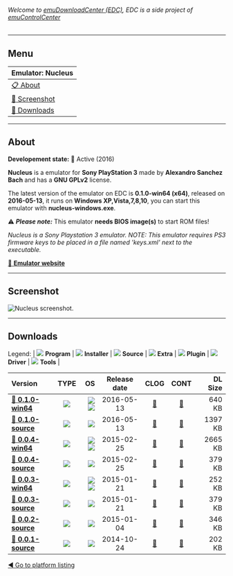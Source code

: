 ###### Welcome to [emuDownloadCenter (EDC)](https://github.com/PhoenixInteractiveNL/emuDownloadCenter/wiki/), EDC is a side project of [emuControlCenter](https://github.com/PhoenixInteractiveNL/emuControlCenter/wiki/)
***
## Menu
| **Emulator: Nucleus** |
|:---------|
| [:clipboard: About](#about) |
| [:sunrise: Screenshot](#screenshot) |
| [:floppy_disk: Downloads](#downloads) |
***
## About
**Developement state:** :large_blue_circle: Active (2016)

**Nucleus** is a emulator for **Sony PlayStation 3** made by **Alexandro Sanchez Bach** and has a **GNU GPLv2** license.

The latest version of the emulator on EDC is **0.1.0-win64 (x64)**, released on **2016-05-13**, it runs on **Windows XP,Vista,7,8,10**, you can start this emulator with **nucleus-windows.exe**.

:warning: _**Please note:**_ This emulator **needs BIOS image(s)** to start ROM files!

_Nucleus is a Sony Playstation 3 emulator. NOTE: This emulator requires PS3 firmware keys to be placed in a file named 'keys.xml' next to the executable._

[:link: **Emulator website**](http://github.com/AlexAltea/nucleus/releases)
***
## Screenshot
![](https://raw.githubusercontent.com/PhoenixInteractiveNL/emuDownloadCenter/master/hooks/nucleus/emulator_screen_01.jpg "Nucleus screenshot.")
***
## Downloads
Legend:
| ![](https://raw.githubusercontent.com/wiki/PhoenixInteractiveNL/emuDownloadCenter/images_misc/icon_program_24.png) **Program** | 
![](https://raw.githubusercontent.com/wiki/PhoenixInteractiveNL/emuDownloadCenter/images_misc/icon_installer_24.png) **Installer** | 
![](https://raw.githubusercontent.com/wiki/PhoenixInteractiveNL/emuDownloadCenter/images_misc/icon_source_code_24.png) **Source** | 
![](https://raw.githubusercontent.com/wiki/PhoenixInteractiveNL/emuDownloadCenter/images_misc/icon_extra_24.png) **Extra** | 
![](https://raw.githubusercontent.com/wiki/PhoenixInteractiveNL/emuDownloadCenter/images_misc/icon_plugin_24.png) **Plugin** | 
![](https://raw.githubusercontent.com/wiki/PhoenixInteractiveNL/emuDownloadCenter/images_misc/icon_driver_24.png) **Driver** | 
![](https://raw.githubusercontent.com/wiki/PhoenixInteractiveNL/emuDownloadCenter/images_misc/icon_tools_24.png) **Tools** | 
 
| Version | TYPE | OS | Release date | CLOG | CONT | DL Size |
|:--------|:----:|---:|:------------:|:----:|:----:|--------:|
| [:floppy_disk: **0.1.0-win64**](https://github.com/PhoenixInteractiveNL/edc-repo0006/raw/master/nucleus/0.1.0-win64.7z) | ![](https://raw.githubusercontent.com/wiki/PhoenixInteractiveNL/emuDownloadCenter/images_misc/icon_program_24.png) | ![](https://raw.githubusercontent.com/wiki/PhoenixInteractiveNL/emuDownloadCenter/images_misc/logo_windows_24.png)![](https://raw.githubusercontent.com/wiki/PhoenixInteractiveNL/emuDownloadCenter/images_misc/icon_64-bit_24.png) | 2016-05-13 | [:page_facing_up:](https://github.com/PhoenixInteractiveNL/edc-repo0006/blob/master/nucleus/0.1.0-win64_changelog.txt) | [:mag_right:](https://github.com/PhoenixInteractiveNL/edc-repo0006/blob/master/nucleus/0.1.0-win64_contents.txt) | 640 KB |
| [:floppy_disk: **0.1.0-source**](https://github.com/PhoenixInteractiveNL/edc-repo0006/raw/master/nucleus/0.1.0-source.7z) | ![](https://raw.githubusercontent.com/wiki/PhoenixInteractiveNL/emuDownloadCenter/images_misc/icon_source_code_24.png) | ![](https://raw.githubusercontent.com/wiki/PhoenixInteractiveNL/emuDownloadCenter/images_misc/icon_64-bit_24.png) | 2016-05-13 | [:page_facing_up:](https://github.com/PhoenixInteractiveNL/edc-repo0006/blob/master/nucleus/0.1.0-source_changelog.txt) | [:mag_right:](https://github.com/PhoenixInteractiveNL/edc-repo0006/blob/master/nucleus/0.1.0-source_contents.txt) | 1397 KB |
| [:floppy_disk: **0.0.4-win64**](https://github.com/PhoenixInteractiveNL/edc-repo0006/raw/master/nucleus/0.0.4-win64.7z) | ![](https://raw.githubusercontent.com/wiki/PhoenixInteractiveNL/emuDownloadCenter/images_misc/icon_program_24.png) | ![](https://raw.githubusercontent.com/wiki/PhoenixInteractiveNL/emuDownloadCenter/images_misc/logo_windows_24.png)![](https://raw.githubusercontent.com/wiki/PhoenixInteractiveNL/emuDownloadCenter/images_misc/icon_64-bit_24.png) | 2015-02-25 | [:page_facing_up:](https://github.com/PhoenixInteractiveNL/edc-repo0006/blob/master/nucleus/0.0.4-win64_changelog.txt) | [:mag_right:](https://github.com/PhoenixInteractiveNL/edc-repo0006/blob/master/nucleus/0.0.4-win64_contents.txt) | 2665 KB |
| [:floppy_disk: **0.0.4-source**](https://github.com/PhoenixInteractiveNL/edc-repo0006/raw/master/nucleus/0.0.4-source.7z) | ![](https://raw.githubusercontent.com/wiki/PhoenixInteractiveNL/emuDownloadCenter/images_misc/icon_source_code_24.png) | ![](https://raw.githubusercontent.com/wiki/PhoenixInteractiveNL/emuDownloadCenter/images_misc/icon_64-bit_24.png) | 2015-02-25 | [:page_facing_up:](https://github.com/PhoenixInteractiveNL/edc-repo0006/blob/master/nucleus/0.0.4-source_changelog.txt) | [:mag_right:](https://github.com/PhoenixInteractiveNL/edc-repo0006/blob/master/nucleus/0.0.4-source_contents.txt) | 379 KB |
| [:floppy_disk: **0.0.3-win64**](https://github.com/PhoenixInteractiveNL/edc-repo0006/raw/master/nucleus/0.0.3-win64.7z) | ![](https://raw.githubusercontent.com/wiki/PhoenixInteractiveNL/emuDownloadCenter/images_misc/icon_program_24.png) | ![](https://raw.githubusercontent.com/wiki/PhoenixInteractiveNL/emuDownloadCenter/images_misc/logo_windows_24.png)![](https://raw.githubusercontent.com/wiki/PhoenixInteractiveNL/emuDownloadCenter/images_misc/icon_64-bit_24.png) | 2015-01-21 | [:page_facing_up:](https://github.com/PhoenixInteractiveNL/edc-repo0006/blob/master/nucleus/0.0.3-win64_changelog.txt) | [:mag_right:](https://github.com/PhoenixInteractiveNL/edc-repo0006/blob/master/nucleus/0.0.3-win64_contents.txt) | 252 KB |
| [:floppy_disk: **0.0.3-source**](https://github.com/PhoenixInteractiveNL/edc-repo0006/raw/master/nucleus/0.0.3-source.7z) | ![](https://raw.githubusercontent.com/wiki/PhoenixInteractiveNL/emuDownloadCenter/images_misc/icon_source_code_24.png) | ![](https://raw.githubusercontent.com/wiki/PhoenixInteractiveNL/emuDownloadCenter/images_misc/icon_64-bit_24.png) | 2015-01-21 | [:page_facing_up:](https://github.com/PhoenixInteractiveNL/edc-repo0006/blob/master/nucleus/0.0.3-source_changelog.txt) | [:mag_right:](https://github.com/PhoenixInteractiveNL/edc-repo0006/blob/master/nucleus/0.0.3-source_contents.txt) | 379 KB |
| [:floppy_disk: **0.0.2-source**](https://github.com/PhoenixInteractiveNL/edc-repo0006/raw/master/nucleus/0.0.2-source.7z) | ![](https://raw.githubusercontent.com/wiki/PhoenixInteractiveNL/emuDownloadCenter/images_misc/icon_source_code_24.png) | ![](https://raw.githubusercontent.com/wiki/PhoenixInteractiveNL/emuDownloadCenter/images_misc/icon_64-bit_24.png) | 2015-01-04 | [:page_facing_up:](https://github.com/PhoenixInteractiveNL/edc-repo0006/blob/master/nucleus/0.0.2-source_changelog.txt) | [:mag_right:](https://github.com/PhoenixInteractiveNL/edc-repo0006/blob/master/nucleus/0.0.2-source_contents.txt) | 346 KB |
| [:floppy_disk: **0.0.1-source**](https://github.com/PhoenixInteractiveNL/edc-repo0006/raw/master/nucleus/0.0.1-source.7z) | ![](https://raw.githubusercontent.com/wiki/PhoenixInteractiveNL/emuDownloadCenter/images_misc/icon_source_code_24.png) | ![](https://raw.githubusercontent.com/wiki/PhoenixInteractiveNL/emuDownloadCenter/images_misc/icon_64-bit_24.png) | 2014-10-24 | [:page_facing_up:](https://github.com/PhoenixInteractiveNL/edc-repo0006/blob/master/nucleus/0.0.1-source_changelog.txt) | [:mag_right:](https://github.com/PhoenixInteractiveNL/edc-repo0006/blob/master/nucleus/0.0.1-source_contents.txt) | 202 KB |

[:arrow_backward: Go to platform listing](https://github.com/PhoenixInteractiveNL/emuDownloadCenter/wiki/EDC-Platform-List)
